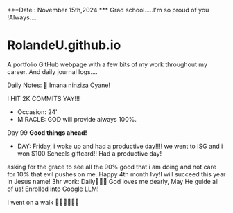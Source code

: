 ***Date : November 15th,2024 *** Grad school.....I'm so proud of you !Always....
# RolandeU.github.io

A portfolio GitHub webpage with a few bits of my work throughout my career. And daily journal logs....

Daily Notes:
💚 Imana ninziza Cyane! 

I HIT 2K COMMITS YAY!!!

- Occasion: 24'
- MIRACLE: GOD will provide always 100%.

Day 99 **Good things ahead!** 
- DAY: Friday, i woke up and had a productive day!!!! we went to ISG and i won $100 Scheels giftcard!!
Had a productive day! 

asking for the grace to see all the 90% good that i am doing and not care for 10% that evil pushes on me. Happy 4th month Ivy!I will succeed this year in Jesus name!
3hr work: Daily💚💚💚
God loves me dearly, May He guide all of  us!
Enrolled into Google LLM!

I went on a walk 💚💚💚💚💚💚
